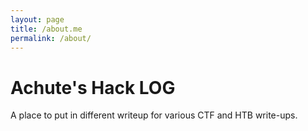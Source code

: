 ```yaml
---
layout: page
title: /about.me
permalink: /about/
---
```


# Achute's Hack LOG

A place to put in different writeup for various CTF and HTB write-ups.
